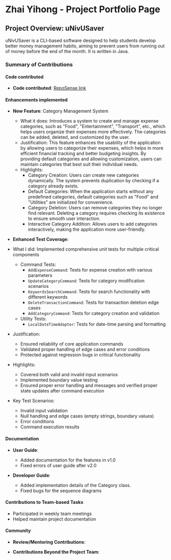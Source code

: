 # Zhai Yihong - Project Portfolio Page

## Project Overview: uNivUSaver

uNivUSaver is a CLI-based software designed to help students develop better money management habits, aiming to prevent users from running out of money before the end of the month. It is written in Java.

### Summary of Contributions

#### Code contributed
* **Code contributed**: [RepoSense link](https://nus-cs2113-ay2425s1.github.io/tp-dashboard/?search=Zhai&sort=groupTitle&sortWithin=title&timeframe=commit&mergegroup=&groupSelect=groupByRepos&breakdown=true&checkedFileTypes=docs~functional-code~test-code~other&since=2024-09-20&tabOpen=true&tabType=authorship&tabAuthor=YukeeHong&tabRepo=AY2425S1-CS2113-W10-4%2Ftp%5Bmaster%5D&authorshipIsMergeGroup=false&authorshipFileTypes=docs~functional-code~test-code&authorshipIsBinaryFileTypeChecked=false&authorshipIsIgnoredFilesChecked=false)

#### Enhancements implemented
* **New Feature**: Category Management System
    * What it does: Introduces a system to create and manage expense categories, such as "Food", "Entertainment", "Transport", etc., which helps users organize their expenses more effectively. The categories can be added, deleted, and customized by the user.
    * Justification: This feature enhances the usability of the application by allowing users to categorize their expenses, which helps in more efficient financial tracking and better budgeting insights. By providing default categories and allowing customization, users can maintain categories that best suit their individual needs.
    * Highlights:
        - Category Creation: Users can create new categories dynamically. The system prevents duplication by checking if a category already exists.
        - Default Categories: When the application starts without any predefined categories, default categories such as "Food" and "Utilities" are initialized for convenience.
        - Category Deletion: Users can remove categories they no longer find relevant. Deleting a category requires checking its existence to ensure smooth user interaction.
        - Interactive Category Addition: Allows users to add categories interactively, making the application more user-friendly.
* **Enhanced Test Coverage**:
*  What I did: Implemented comprehensive unit tests for multiple critical components
    * Command Tests:
        * `AddExpenseCommand`: Tests for expense creation with various parameters
        * `UpdateCategoryCommand`: Tests for category modification scenarios
        * `KeywordsSearchCommand`: Tests for search functionality with different keywords
        * `DeleteTransactionCommand`: Tests for transaction deletion edge cases
        * `AddCategoryCommand`: Tests for category creation and validation
    * Utility Tests:
        * `LocalDateTimeAdapter`: Tests for date-time parsing and formatting

* Justification:
    * Ensured reliability of core application commands
    * Validated proper handling of edge cases and error conditions
    * Protected against regression bugs in critical functionality

* Highlights:
    * Covered both valid and invalid input scenarios
    * Implemented boundary value testing
    * Ensured proper error handling and messages and verified proper state updates after command execution

* Key Test Scenarios:
    * Invalid input validation
    * Null handling and edge cases (empty strings, boundary values)
    * Error conditions
    * Command execution results

#### Documentation
* **User Guide**:
    * Added documentation for the features in v1.0
    * Fixed errors of user guide after v2.0
  
* **Developer Guide**:
    * Added implementation details of the Category class.
    * Fixed bugs for the sequence diagrams

#### Contributions to Team-based Tasks
* Participated in weekly team meetings
* Helped maintain project documentation

#### Community
* **Review/Mentoring Contributions**:

* **Contributions Beyond the Project Team**:
